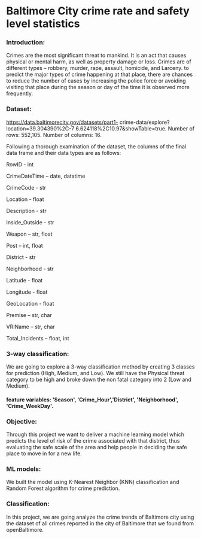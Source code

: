 # Baltimore City crime rate and safety level statistics

### Introduction: 
Crimes are the most significant threat to mankind. It is an act that causes physical or mental harm, as well as property damage or loss. Crimes are of different types – robbery, murder, rape, assault, homicide, and Larceny. to predict the major types of crime happening at that place, there are chances to reduce the number of cases by increasing the police force or avoiding visiting that place during the season or day of the time it is observed more frequently.

### Dataset: 
https://data.baltimorecity.gov/datasets/part1- crime-data/explore?location=39.304390%2C-7 6.624118%2C10.97&showTable=true. 
Number of rows: 552,105. 
Number of columns: 16.

Following a thorough examination of the dataset, the columns of the final data frame and their data types are as follows:

RowID - int

CrimeDateTime – date, datatime 

CrimeCode - str

Location - float

Description - str

Inside_Outside - str

Weapon – str, float

Post – int, float

District - str

Neighborhood - str

Latitude - float

Longitude - float

GeoLocation - float

Premise – str, char

VRIName – str, char

Total_Incidents – float, int

### 3-way classification: 
We are going to explore a 3-way classification method by creating 3 classes for prediction (High, Medium, and Low). We still have the Physical threat category to be high and broke down the non fatal category into 2 (Low and Medium). 
#### feature variables:  'Season', 'Crime_Hour','District', 'Neighborhood', 'Crime_WeekDay'. 

### Objective: 
Through this project we want to deliver a machine learning model which predicts the level of risk of the crime associated with that district, thus evaluating the safe scale of the area and help people in deciding the safe place to move in for a new life.

### ML models: 
We built the model using K-Nearest Neighbor (KNN) classification and Random Forest algorithm for crime prediction.

### Classification: 
In this project, we are going analyze the crime trends of Baltimore city using the dataset of all crimes reported in the city of Baltimore that we found from openBaltimore.


